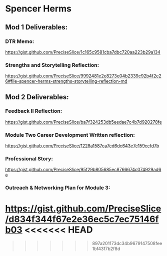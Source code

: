 # Spencer Herms

## Mod 1 Deliverables:

### DTR Memo:
https://gist.github.com/PreciseSlice/1c165c9581cba7dbc720aa223b29a134

### Strengths and Storytelling Reflection:  
https://gist.github.com/PreciseSlice/9992481e2e8273e04b2339c92b4f2e26#file-spencer-herms-strengths-storytelling-reflection-md

## Mod 2 Deliverables:

### Feedback II Reflection:

https://gist.github.com/PreciseSlice/ba7f324253db5eedae7c4b7d920278fe


### Module Two Career Development Written reflection:

https://gist.github.com/PreciseSlice/1228a1587ca7cd6dc643e7c159ccfd7b


### Professional Story:

https://gist.github.com/PreciseSlice/95f29b805685ec8766674c074929ad6a


### Outreach & Networking Plan for Module 3:


https://gist.github.com/PreciseSlice/d834f344f67e2e36ec5c7ec75146fb03
<<<<<<< HEAD
=======

>>>>>>> 897a201173dc34b9679147508fee1bf43f7b2f8d
